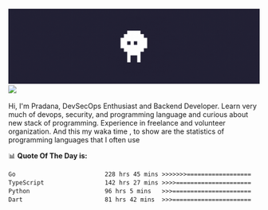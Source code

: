 ![banner](.github/banner.gif)
<img src="https://user-images.githubusercontent.com/73097560/115834477-dbab4500-a447-11eb-908a-139a6edaec5c.gif"></p>

Hi, I'm Pradana, DevSecOps Enthusiast and Backend Developer. Learn very much of devops, security, and programming language and curious about new stack of programming. Experience in freelance and volunteer organization. And this my waka time , to show are the statistics of programming languages that I often use

📊 **Quote Of The Day is:**
<!--START_SECTION:waka-->

```txt
Go                         228 hrs 45 mins >>>>>>>==================   28.26 %
TypeScript                 142 hrs 27 mins >>>>=====================   17.60 %
Python                     96 hrs 5 mins   >>>======================   11.87 %
Dart                       81 hrs 42 mins  >>>======================   10.09 %
```

<!--END_SECTION:waka-->
